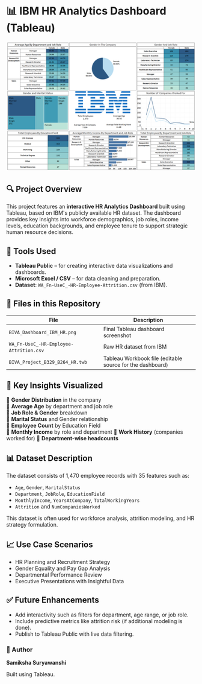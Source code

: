 # 📊 IBM HR Analytics Dashboard (Tableau)

![IBM HR Dashboard](./BIVA_Dashboard_IBM_HR.png)

## 🔍 Project Overview

This project features an **interactive HR Analytics Dashboard** built using Tableau, based on IBM's publicly available HR dataset. The dashboard provides key insights into workforce demographics, job roles, income levels, education backgrounds, and employee tenure to support strategic human resource decisions.

## 🧰 Tools Used

- **Tableau Public** – for creating interactive data visualizations and dashboards.
- **Microsoft Excel / CSV** – for data cleaning and preparation.
- **Dataset**: `WA_Fn-UseC_-HR-Employee-Attrition.csv` (from IBM).

## 📁 Files in this Repository

| File | Description |
|------|-------------|
| `BIVA_Dashboard_IBM_HR.png` | Final Tableau dashboard screenshot |
| `WA_Fn-UseC_-HR-Employee-Attrition.csv` | Raw HR dataset from IBM |
| `BIVA_Project_B329_B264_HR.twb` | Tableau Workbook file (editable source for the dashboard) |

## 🧾 Key Insights Visualized

📌 **Gender Distribution** in the company  
📌 **Average Age** by department and job role  
📌 **Job Role & Gender** breakdown  
📌 **Marital Status** and Gender relationship  
📌 **Employee Count** by Education Field  
📌 **Monthly Income** by role and department
📌 **Work History** (companies worked for)
📌 **Department-wise headcounts**

## 📊 Dataset Description

The dataset consists of 1,470 employee records with 35 features such as:

- `Age`, `Gender`, `MaritalStatus`
- `Department`, `JobRole`, `EducationField`
- `MonthlyIncome`, `YearsAtCompany`, `TotalWorkingYears`
- `Attrition` and `NumCompaniesWorked`

This dataset is often used for workforce analysis, attrition modeling, and HR strategy formulation.

## 📈 Use Case Scenarios

- HR Planning and Recruitment Strategy
- Gender Equality and Pay Gap Analysis
- Departmental Performance Review
- Executive Presentations with Insightful Data

## ✅ Future Enhancements

- Add interactivity such as filters for department, age range, or job role.
- Include predictive metrics like attrition risk (if additional modeling is done).
- Publish to Tableau Public with live data filtering.



### 👤 Author

**Samiksha Suryawanshi**

Built using Tableau.  


